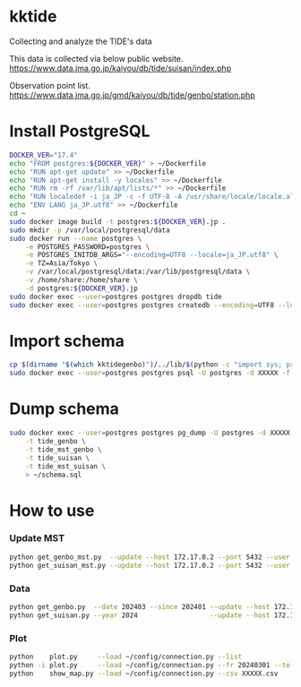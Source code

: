 # kktide

Collecting and analyze the TIDE's data

This data is collected via below public website.
https://www.data.jma.go.jp/kaiyou/db/tide/suisan/index.php

Observation point list.
https://www.data.jma.go.jp/gmd/kaiyou/db/tide/genbo/station.php


# Install PostgreSQL

```bash
DOCKER_VER="17.4"
echo "FROM postgres:${DOCKER_VER}" > ~/Dockerfile
echo "RUN apt-get update" >> ~/Dockerfile
echo "RUN apt-get install -y locales" >> ~/Dockerfile
echo "RUN rm -rf /var/lib/apt/lists/*" >> ~/Dockerfile
echo "RUN localedef -i ja_JP -c -f UTF-8 -A /usr/share/locale/locale.alias ja_JP.UTF-8" >> ~/Dockerfile
echo "ENV LANG ja_JP.utf8" >> ~/Dockerfile
cd ~
sudo docker image build -t postgres:${DOCKER_VER}.jp .
sudo mkdir -p /var/local/postgresql/data
sudo docker run --name postgres \
    -e POSTGRES_PASSWORD=postgres \
    -e POSTGRES_INITDB_ARGS="--encoding=UTF8 --locale=ja_JP.utf8" \
    -e TZ=Asia/Tokyo \
    -v /var/local/postgresql/data:/var/lib/postgresql/data \
    -v /home/share:/home/share \
    -d postgres:${DOCKER_VER}.jp
sudo docker exec --user=postgres postgres dropdb tide
sudo docker exec --user=postgres postgres createdb --encoding=UTF8 --locale=ja_JP.utf8 --template=template0 tide
```

# Import schema

```bash
cp $(dirname "$(which kktidegenbo)")/../lib/$(python -c "import sys; print(f'python{sys.version_info.major}.{sys.version_info.minor}')")/site-packages/kktide/config/schema.sql /home/share/
sudo docker exec --user=postgres postgres psql -U postgres -d XXXXX -f /home/share/schema.sql 
```

# Dump schema

```bash
sudo docker exec --user=postgres postgres pg_dump -U postgres -d XXXXX -s \
    -t tide_genbo \
    -t tide_mst_genbo \
    -t tide_suisan \
    -t tide_mst_suisan \
    > ~/schema.sql
```

# How to use

### Update MST

```bash
python get_genbo_mst.py  --update --host 172.17.0.2 --port 5432 --user postgres --pwd postgres --db tide 
python get_suisan_mst.py --update --host 172.17.0.2 --port 5432 --user postgres --pwd postgres --db tide 
```

### Data

```bash
python get_genbo.py  --date 202403 --since 202401 --update --host 172.17.0.2 --port 5432 --user postgres --pwd postgres --db tide 
python get_suisan.py --year 2024                  --update --host 172.17.0.2 --port 5432 --user postgres --pwd postgres --db tide 
```

### Plot

```bash
python    plot.py     --load ~/config/connection.py --list
python -i plot.py     --load ~/config/connection.py --fr 20240301 --to 20240305 --suisan --s ZL --showtime
python    show_map.py --load ~/config/connection.py --csv XXXXX.csv
```